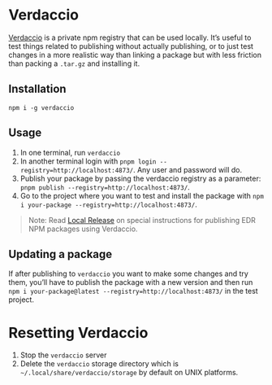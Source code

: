 # Verdaccio

[Verdaccio](https://verdaccio.org/) is a private npm registry that can be used locally. It’s useful to test things related to publishing without actually publishing, or to just test changes in a more realistic way than linking a package but with less friction than packing a `.tar.gz` and installing it.

## Installation

`npm i -g verdaccio`

## Usage

1. In one terminal, run `verdaccio`
2. In another terminal login with `pnpm login --registry=http://localhost:4873/`. Any user and password will do.
3. Publish your package by passing the verdaccio registry as a parameter: `pnpm publish --registry=http://localhost:4873/`.
4. Go to the project where you want to test and install the package with `npm i your-package --registry=http://localhost:4873/`.

> Note: Read [Local Release](./03_local_release.md) on special instructions for publishing EDR NPM packages using Verdaccio.

## Updating a package

If after publishing to `verdaccio` you want to make some changes and try them, you’ll have to publish the package with a new version and then run `npm i your-package@latest --registry=http://localhost:4873/` in the test project.

# Resetting Verdaccio

1. Stop the `verdaccio` server
2. Delete the `verdaccio` storage directory which is `~/.local/share/verdaccio/storage` by default on UNIX platforms.
